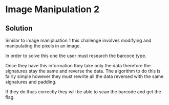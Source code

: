 # Image Manipulation 2

## Solution
Similar to image manipluation 1 this challenge involves modifying and manipulating the pixels in an image.

In order to solve this one the user must research the barcoce type.

Once they have this information they take only the data therefore the signatures stay the same and reverse the data.
The algorithm to do this is fairly simple however they must rewrite all the data reversed with the same signatures and padding.

If they do thuis correctly they will be able to scan the barcode and get the flag.
